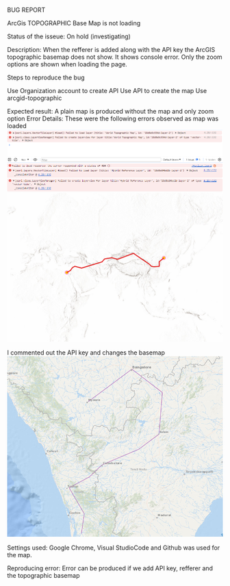 BUG REPORT

ArcGis TOPOGRAPHIC Base Map is not loading

Status of the isseue: On hold (investigating)

Description:
When the refferer is added along with the API key the ArcGIS topographic basemap does not show. It shows console error.
Only the zoom options are shown when loading the page.

Steps to reproduce the bug

Use Organization account to create API
Use API to create the map
Use arcgid-topographic

Expected result:
A plain map is produced without the map and only zoom option 
Error Details:
These were the following errors observed as map was loaded 
![Error console](Console_error1.png)
![Error Console map](Console_error.png)
![Error Basemap](error_map.png)

I commented out the API key and changes the basemap
![New](proper_map.png)


Settings used:
Google Chrome, Visual StudioCode and Github was used for the map.

Reproducing error:
Error can be produced if we add API key, refferer and the topographic basemap

